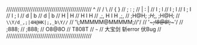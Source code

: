 /////////////////////////////////////////////
                   ^                       //
                  / \                      //
                 {   }                     //
                 ; : ;                     //
                 | : |                     //
                 l ; l                     //
                 l ; l                     //
                 I ; I                     //
                 I ; I                     //
                 d | b                     //
                 d | b                     //
                 H | H                     //
                 H I H                     //
        ,;,      H I H      ,;,            //
       ;H@H;     ;_H_;,    ;H@H;           //
       `\\Y/d_,;|4H@HK|;,_b\Y//`           //
        \'\\;MMMMM$@$MMMMM;//'/            //
          \'~~~*;!8@8!;*~~~'/              //
                 ;888;                     //
                 ;888;                     //
                 O8@8O                     //
                 T808T                     //
                  `~`                      //
         大宝剑  斩error 伏Bug              //
/////////////////////////////////////////////

